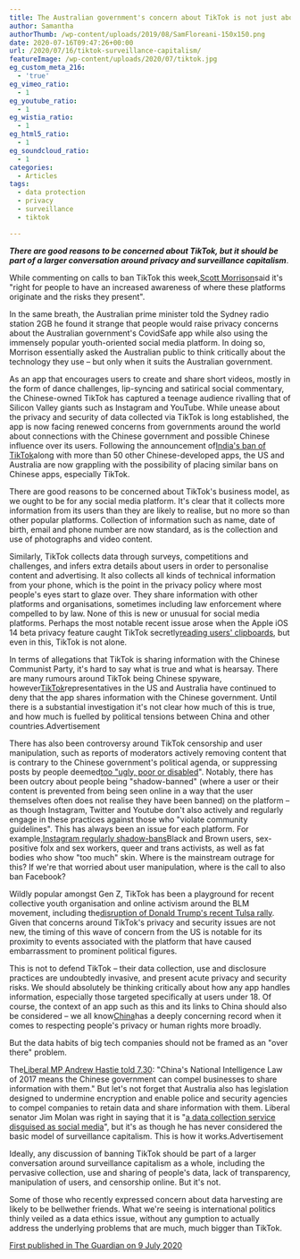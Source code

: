 ```yaml
---
title: The Australian government's concern about TikTok is not just about data ethics – it's about politics
author: Samantha
authorThumb: /wp-content/uploads/2019/08/SamFloreani-150x150.png
date: 2020-07-16T09:47:26+00:00
url: /2020/07/16/tiktok-surveillance-capitalism/
featureImage: /wp-content/uploads/2020/07/tiktok.jpg
eg_custom_meta_216:
  - 'true'
eg_vimeo_ratio:
  - 1
eg_youtube_ratio:
  - 1
eg_wistia_ratio:
  - 1
eg_html5_ratio:
  - 1
eg_soundcloud_ratio:
  - 1
categories:
  - Articles
tags:
  - data protection
  - privacy
  - surveillance
  - tiktok

---
```

**_There are good reasons to be concerned about TikTok, but it should be part of a larger conversation around privacy and surveillance capitalism_**.

While commenting on calls to ban TikTok this week,[Scott Morrison][1]said it's "right for people to have an increased awareness of where these platforms originate and the risks they present".

In the same breath, the Australian prime minister told the Sydney radio station 2GB he found it strange that people would raise privacy concerns about the Australian government's CovidSafe app while also using the immensely popular youth-oriented social media platform. In doing so, Morrison essentially asked the Australian public to think critically about the technology they use – but only when it suits the Australian government.

As an app that encourages users to create and share short videos, mostly in the form of dance challenges, lip-syncing and satirical social commentary, the Chinese-owned TikTok has captured a teenage audience rivalling that of Silicon Valley giants such as Instagram and YouTube. While unease about the privacy and security of data collected via TikTok is long established, the app is now facing renewed concerns from governments around the world about connections with the Chinese government and possible Chinese influence over its users. Following the announcement of[India's ban of TikTok][2]along with more than 50 other Chinese-developed apps, the US and Australia are now grappling with the possibility of placing similar bans on Chinese apps, especially TikTok.

There are good reasons to be concerned about TikTok's business model, as we ought to be for any social media platform. It's clear that it collects more information from its users than they are likely to realise, but no more so than other popular platforms. Collection of information such as name, date of birth, email and phone number are now standard, as is the collection and use of photographs and video content.

Similarly, TikTok collects data through surveys, competitions and challenges, and infers extra details about users in order to personalise content and advertising. It also collects all kinds of technical information from your phone, which is the point in the privacy policy where most people's eyes start to glaze over. They share information with other platforms and organisations, sometimes including law enforcement where compelled to by law. None of this is new or unusual for social media platforms. Perhaps the most notable recent issue arose when the Apple iOS 14 beta privacy feature caught TikTok secretly[reading users' clipboards][3], but even in this, TikTok is not alone.

In terms of allegations that TikTok is sharing information with the Chinese Communist Party, it's hard to say what is true and what is hearsay. There are many rumours around TikTok being Chinese spyware, however[TikTok][4]representatives in the US and Australia have continued to deny that the app shares information with the Chinese government. Until there is a substantial investigation it's not clear how much of this is true, and how much is fuelled by political tensions between China and other countries.Advertisement

There has also been controversy around TikTok censorship and user manipulation, such as reports of moderators actively removing content that is contrary to the Chinese government's political agenda, or suppressing posts by people deemed[too "ugly, poor or disabled][5]". Notably, there has been outcry about people being "shadow-banned" (where a user or their content is prevented from being seen online in a way that the user themselves often does not realise they have been banned) on the platform – as though Instagram, Twitter and Youtube don't also actively and regularly engage in these practices against those who "violate community guidelines". This has always been an issue for each platform. For example,[Instagram regularly shadow-bans][6]Black and Brown users, sex-positive folx and sex workers, queer and trans activists, as well as fat bodies who show "too much" skin. Where is the mainstream outrage for this? If we're that worried about user manipulation, where is the call to also ban Facebook?

Wildly popular amongst Gen Z, TikTok has been a playground for recent collective youth organisation and online activism around the BLM movement, including the[disruption of Donald Trump's recent Tulsa rally][7]. Given that concerns around TikTok's privacy and security issues are not new, the timing of this wave of concern from the US is notable for its proximity to events associated with the platform that have caused embarrassment to prominent political figures.

This is not to defend TikTok – their data collection, use and disclosure practices are undoubtedly invasive, and present acute privacy and security risks. We should absolutely be thinking critically about how any app handles information, especially those targeted specifically at users under 18. Of course, the context of an app such as this and its links to China should also be considered – we all know[China][8]has a deeply concerning record when it comes to respecting people's privacy or human rights more broadly.

But the data habits of big tech companies should not be framed as an "over there" problem.

The[Liberal MP Andrew Hastie told 7.30][9]: "China's National Intelligence Law of 2017 means the Chinese government can compel businesses to share information with them." But let's not forget that Australia also has legislation designed to undermine encryption and enable police and security agencies to compel companies to retain data and share information with them. Liberal senator Jim Molan was right in saying that it is "[a data collection service disguised as social media][10]", but it's as though he has never considered the basic model of surveillance capitalism. This is how it works.Advertisement

Ideally, any discussion of banning TikTok should be part of a larger conversation around surveillance capitalism as a whole, including the pervasive collection, use and sharing of people's data, lack of transparency, manipulation of users, and censorship online. But it's not.

Some of those who recently expressed concern about data harvesting are likely to be bellwether friends. What we're seeing is international politics thinly veiled as a data ethics issue, without any gumption to actually address the underlying problems that are much, much bigger than TikTok.

[First published in The Guardian on 9 July 2020][11]

 [1]: https://www.theguardian.com/australia-news/scott-morrison
 [2]: https://www.nytimes.com/2020/06/30/technology/india-china-tiktok.html
 [3]: https://www.forbes.com/sites/zakdoffman/2020/06/26/warning-apple-suddenly-catches-tiktok-secretly-spying-on-millions-of-iphone-users/#3ffc0f2a34ef
 [4]: https://www.theguardian.com/technology/tiktok
 [5]: https://www.theguardian.com/technology/2020/mar/17/tiktok-tried-to-filter-out-videos-from-ugly-poor-or-disabled-users
 [6]: https://saltyworld.net/algorithmicbiasreport-2/
 [7]: https://www.nytimes.com/2020/06/21/style/tiktok-trump-rally-tulsa.html
 [8]: https://www.theguardian.com/world/china
 [9]: https://www.abc.net.au/news/2020-02-19/should-we-trust-chinese-owned-tiktok-personal-data/11962086
 [10]: https://www.theguardian.com/technology/2020/jul/06/tiktok-may-be-data-collection-service-disguised-as-social-media-liberal-senator-says
 [11]: https://www.theguardian.com/commentisfree/2020/jul/09/the-australian-governments-concern-about-tiktok-is-not-just-about-data-ethics-its-about-politics
